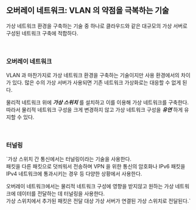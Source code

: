 ## 오버레이 네트워크: VLAN 의 약점을 극복하는 기술
가상 네트워크 환경을 구축하는 기술 중 하나로 클라우드와 같은 대규모의 가상 서버로 구성된 네트워크 구축에 적합하다.  

<br>

### 오버레이 네트워크
VLAN 과 마찬가지로 가상 네트워크 환경을 구축하는 기술이지만 사용 환경에서의 차이가 있다. 많은 수의 가상 서버가 사용되면 기존 네트워크 가상화로는 대응할 수 없게 된다.  

물리적 네트워크 위에 **_가상 스위치_** 를 설치하고 이를 이용해 가상 네트워크를 구축한다. 따라서 물리적 네트워크 구성을 크게 변경하지 않고 가상 네트워크 구성을 **_유연_** 하게 유지할 수 있다.  
  
<br>

### 터널링
`가상 스위치 간 통신에서는 터널링이라는 기술을 사용한다.  
패킷을 다른 패킷으로 덧씌워서 전송하며 VPN 을 위한 통신의 암호화나 IPv6 패킷을 IPv4 네트워크에 통과시키는 경우 등 다양한 상황에서 사용한다.  
  
오버레이 네트워크에서는 물리적 네트워크 구성에 영향을 받지않고 원하는 가상 네트워크에 데이터를 전달하는 데 터널링을 사용한다.  
가상 스위치에서 추가된 패킷은 전달 대상 가상 서버가 연결된 가상 스위치로 전달된다.`


